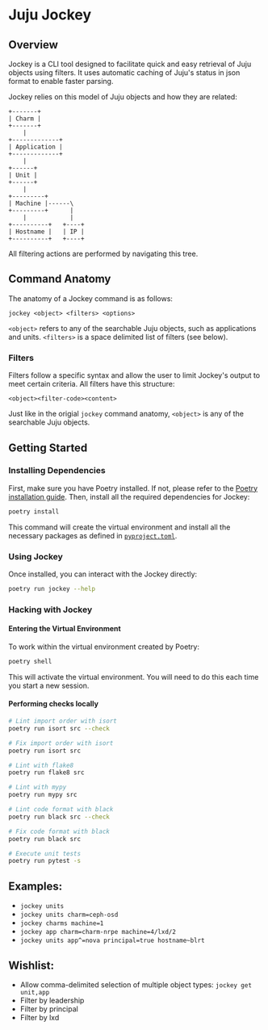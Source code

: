 # Juju Jockey 

## Overview

Jockey is a CLI tool designed to facilitate quick and easy retrieval of Juju objects using filters.  It uses automatic caching of Juju's status in json format to enable faster parsing.  

Jockey relies on this model of Juju objects and how they are related:
```
+-------+
| Charm |
+-------+
    |
+-------------+
| Application |
+-------------+
    |
+------+
| Unit |
+------+
    |
+---------+
| Machine |------\
+---------+      |
    |            |
+----------+   +----+
| Hostname |   | IP |
+----------+   +----+
```
All filtering actions are performed by navigating this tree.

## Command Anatomy

The anatomy of a Jockey command is as follows:
```
jockey <object> <filters> <options>
```

`<object>` refers to any of the searchable Juju objects, such as applications and units.  `<filters>` is a space delimited list of filters (see below).

### Filters

Filters follow a specific syntax and allow the user to limit Jockey's output to meet certain criteria.  All filters have this structure:
```
<object><filter-code><content>
```
Just like in the origial `jockey` command anatomy, `<object>` is any of the searchable Juju objects.  

## Getting Started
### Installing Dependencies
First, make sure you have Poetry installed. If not, please refer to the
[Poetry installation guide](https://python-poetry.org/docs/#installation).
Then, install all the required dependencies for Jockey:
```bash
poetry install
```

This command will create the virtual environment and install all the necessary packages as defined in
[`pyproject.toml`](pyproject.toml).

### Using Jockey
Once installed, you can interact with the Jockey directly:

```bash
poetry run jockey --help
```

### Hacking with Jockey
#### Entering the Virtual Environment
To work within the virtual environment created by Poetry:
```bash
poetry shell
```

This will activate the virtual environment.
You will need to do this each time you start a new session.

#### Performing checks locally
```bash
# Lint import order with isort
poetry run isort src --check

# Fix import order with isort
poetry run isort src

# Lint with flake8
poetry run flake8 src

# Lint with mypy
poetry run mypy src

# Lint code format with black
poetry run black src --check

# Fix code format with black
poetry run black src

# Execute unit tests
poetry run pytest -s
```

## Examples:
- `jockey units`
- `jockey units charm=ceph-osd`
- `jockey charms machine=1`
- `jockey app charm=charm-nrpe machine=4/lxd/2`
- `jockey units app^=nova principal=true hostname~blrt`

## Wishlist:

* Allow comma-delimited selection of multiple object types:
    `jockey get unit,app`
* Filter by leadership
* Filter by principal
* Filter by lxd
